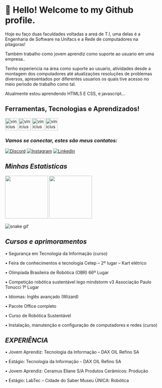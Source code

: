 
# 👋 Hello! Welcome to my Github profile.

Hoje eu faço duas faculdades voltadas a areá de T.I, uma delas é a Engenharia de Software na Unifacs e a Rede de computadores na pitagoras!

  Também trabalho como jovem aprendiz como suporte ao usuario em uma empresa..
  
Tenho experiencia na área como suporte ao usuario, atividades desde a montagem dos computadores até atualizações resoluções de problemas diversos, apresentados por 
diferentes usuarios os quais tive acesso no meio periodo de trabalho como tal.

Atualmente estou aprendendo HTML5 E CSS, e javascript...




## Ferramentas, Tecnologias e Aprendizados!
<div>

  <img align="center" alt="vinicius-HTML5" width="40" height="40" src="https://cdn.jsdelivr.net/gh/devicons/devicon/icons/html5/html5-original.svg"/>
  <img align="center" alt="vinicius-CSS" width="40" height="40" src="https://cdn.jsdelivr.net/gh/devicons/devicon/icons/css3/css3-original.svg"/>
  <img align="center" alt="vinicius-AFTER" width="40" height="40" src="https://cdn.jsdelivr.net/gh/devicons/devicon/icons/aftereffects/aftereffects-original.svg"/>
  <img align="center" alt="vinicius-JAVASCRIPT" width="40" height="40" src="https://cdn.jsdelivr.net/gh/devicons/devicon/icons/javascript/javascript-original.svg"/>

</div>

### *Vamos se conectar, estes são meus contatos:* 

  [![Discord](https://img.shields.io/badge/Discord-7289DA?style=for-the-badge&logo=discord&logoColor=white)]()
  [![Instagram](https://img.shields.io/badge/Instagram-E4405F?style=for-the-badge&logo=instagram&logoColor=white)](https://www.instagram.com/v1n1c1us.404/)
  [![Linkedin](https://img.shields.io/badge/LinkedIn-0077B5?style=for-the-badge&logo=linkedin&logoColor=white)](https://www.linkedin.com/in/vinicius-lago-cruz-389551245/)


## *Minhas Estatisticas*
<div>
  <img height="140em" src="https://github-readme-stats.vercel.app/api?username=ViniciusLgo&show_icons=true&theme=tokyonight"/>    <img height="140em" src="https://github-readme-stats.vercel.app/api/top-langs/?username=ViniciusLgo&layout=compact&theme=tokyonight"/>
 </div>

![snake gif](https://github.com/ViniciusLgo/ViniciusLgo/blob/output/github-contribution-grid-snake.svg)


## *Cursos e aprimoramentos* 

•	Segurança em Tecnologia da Informação (curso)

•	Feira de conhecimentos e tecnologia Cetep – 2º lugar – Kart elétrico

•	Olimpíada Brasileira de Robótica (OBR) 66º Lugar 

•	Competição robótica sustentável lego mindstorm v3 Associação Paulo Tonucci 1º Lugar

•	Idiomas: Inglês avançado (Wizard)

•	Pacote Office completo

•	Curso de Robótica Sustentável 

•	Instalação, manutenção e configuração de computadores e redes (curso)



## *EXPERIÊNCIA*

•	Jovem Aprendiz: Tecnologia da Informação – DAX OIL Refino SA 

•	Estágio: Tecnologia da Informação – DAX OIL Refino SA 

•	Jovem Aprendiz: Ceramus Eliane S/A Produtos Cerâmicos: Produção

•	Estágio: LabTec – Cidade do Saber Museu ÚNICA: Robótica   


